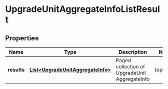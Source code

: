 # UpgradeUnitAggregateInfoListResult

## Properties
Name | Type | Description | Notes
------------ | ------------- | ------------- | -------------
**results** | [**List&lt;UpgradeUnitAggregateInfo&gt;**](UpgradeUnitAggregateInfo.md) | Paged collection of UpgradeUnit AggregateInfo |  [optional]
